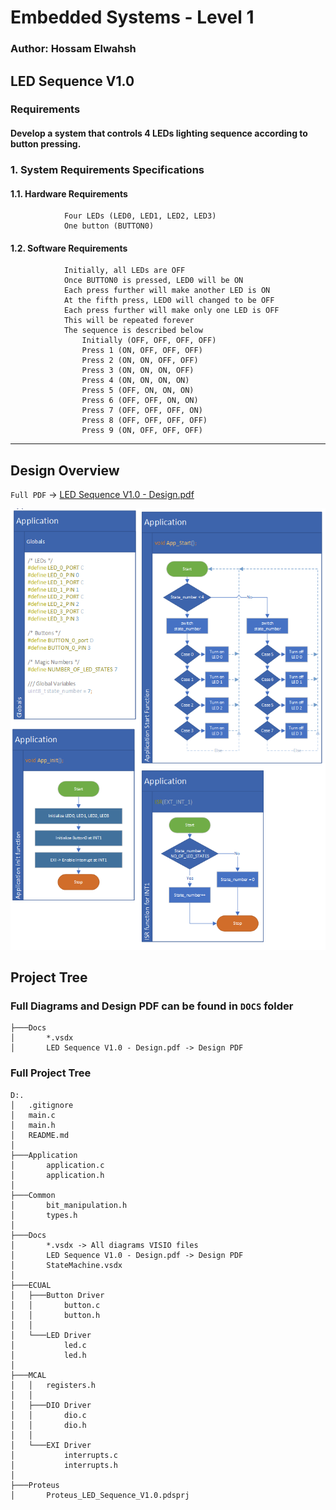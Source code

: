 # Embedded Systems - Level 1
### Author: Hossam Elwahsh
## LED Sequence V1.0
### Requirements
#### Develop a system that controls 4 LEDs lighting sequence according to button pressing.

### 1. System Requirements Specifications
#### 1.1. Hardware Requirements
                Four LEDs (LED0, LED1, LED2, LED3)
                One button (BUTTON0)
#### 1.2. Software Requirements
                Initially, all LEDs are OFF
                Once BUTTON0 is pressed, LED0 will be ON
                Each press further will make another LED is ON
                At the fifth press, LED0 will changed to be OFF
                Each press further will make only one LED is OFF
                This will be repeated forever
                The sequence is described below 
                    Initially (OFF, OFF, OFF, OFF)
                    Press 1 (ON, OFF, OFF, OFF)
                    Press 2 (ON, ON, OFF, OFF)
                    Press 3 (ON, ON, ON, OFF)
                    Press 4 (ON, ON, ON, ON)
                    Press 5 (OFF, ON, ON, ON)
                    Press 6 (OFF, OFF, ON, ON)
                    Press 7 (OFF, OFF, OFF, ON)
                    Press 8 (OFF, OFF, OFF, OFF)
                    Press 9 (ON, OFF, OFF, OFF)
---------
## Design Overview
`Full PDF` -> [LED Sequence V1.0 - Design.pdf](Docs/LED%20Sequence%20V1.0%20-%20Design.pdf)

![img.png](img.png)

## Project Tree

### Full Diagrams and Design PDF can be found in `DOCS` folder  
```
├───Docs
│       *.vsdx
│       LED Sequence V1.0 - Design.pdf -> Design PDF
```

### Full Project Tree

```
D:.
│   .gitignore
│   main.c
│   main.h
│   README.md
│       
├───Application
│       application.c
│       application.h
│
├───Common
│       bit_manipulation.h
│       types.h
│
├───Docs
│       *.vsdx -> All diagrams VISIO files
│       LED Sequence V1.0 - Design.pdf -> Design PDF
│       StateMachine.vsdx
│
├───ECUAL
│   ├───Button Driver
│   │       button.c
│   │       button.h
│   │
│   └───LED Driver
│           led.c
│           led.h
│
├───MCAL
│   │   registers.h
│   │
│   ├───DIO Driver
│   │       dio.c
│   │       dio.h
│   │
│   └───EXI Driver
│           interrupts.c
│           interrupts.h
│
├───Proteus
│       Proteus_LED_Sequence_V1.0.pdsprj
```